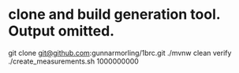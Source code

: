 # clone and build generation tool. Output omitted.
git clone git@github.com:gunnarmorling/1brc.git
./mvnw clean verify
./create_measurements.sh 1000000000
